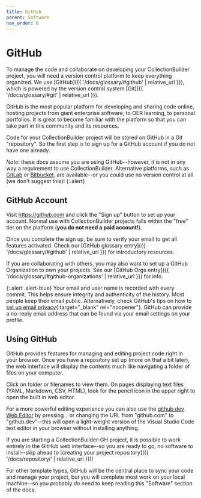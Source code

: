 ```yaml
---
title: GitHub
parent: Software
nav_order: 0
---
```


# GitHub

To manage the code and collaborate on developing your CollectionBuilder project, you will need a version control platform to keep everything organized.
We use [GitHub]({{ '/docs/glossary/#github' | relative_url }}), which is powered by the version control system [Git]({{ '/docs/glossary/#git' | relative_url }}).

GitHub is the most popular platform for developing and sharing code online, hosting projects from giant enterprise software, to OER learning, to personal portfolios. 
It is great to become familiar with the platform so that you can take part in this community and its resources.

Code for your CollectionBuilder project will be stored on GitHub in a Git "repository".
So the first step is to sign up for a GitHub account if you do not have one already.

*Note:* these docs assume you are using GitHub--however, it is not in any way a requirement to use CollectionBuilder. 
Alternative platforms, such as [GitLab](https://about.gitlab.com/) or [Bitbucket](https://bitbucket.org/product), are available--or you could use no version control at all (we don't suggest this)!
{:.alert}

## GitHub Account

Visit <https://github.com> and click the "Sign up" button to set up your account.
Normal use with CollectionBuilder projects falls within the "free" tier on the platform (**you do not need a paid account!**).

Once you complete the sign up, be sure to verify your email to get all features activated.
Check our [GitHub glossary entry]({{ '/docs/glossary/#github' | relative_url }}) for introductory resources.

If you are collaborating with others, you may also want to set up a GitHub Organization to own your projects.
See our [GitHub Orgs entry]({{ '/docs/glossary/#github-organizations' | relative_url }}) for info.

{:.alert .alert-blue}
Your email and user name is recorded with every commit.
This helps ensure integrity and authenticity of the history.
Most people keep their email public. 
Alternatively, check GitHub's tips on how to [set up email privacy](https://help.github.com/en/github/setting-up-and-managing-your-github-user-account/setting-your-commit-email-address#about-commit-email-addresses){:target="_blank" rel="noopener"}. 
GitHub can provide a no-reply email address that can be found via your email settings on your profile.

## Using GitHub

GitHub provides features for managing and editing project code right in your browser. 
Once you have a repository set up (more on that a bit later), the web interface will display the contents much like navigating a folder of files on your computer.

Click on folder or filenames to view them. 
On pages displaying text files (YAML, Markdown, CSV, HTML), look for the pencil icon in the upper right to open the built in web editor.

For a more powerful editing experience you can also use the [github.dev Web Editor](https://docs.github.com/en/codespaces/the-githubdev-web-based-editor) by pressing `.` or changing the URL from "github.com" to "github.dev"--this will open a light-weight version of the Visual Studio Code text editor in your browser without installing anything.

If you are starting a CollectionBuilder-GH project, it is possible to work entirely in the GitHub web interface--so you are ready to go, no software to install--skip ahead to [creating your project repository]({{ '/docs/repository/' | relative_url }})!

For other template types, GitHub will be the central place to sync your code and manage your project, but you will complete most work on your local machine--so you probably *do* need to keep reading this "Software" section of the docs.
